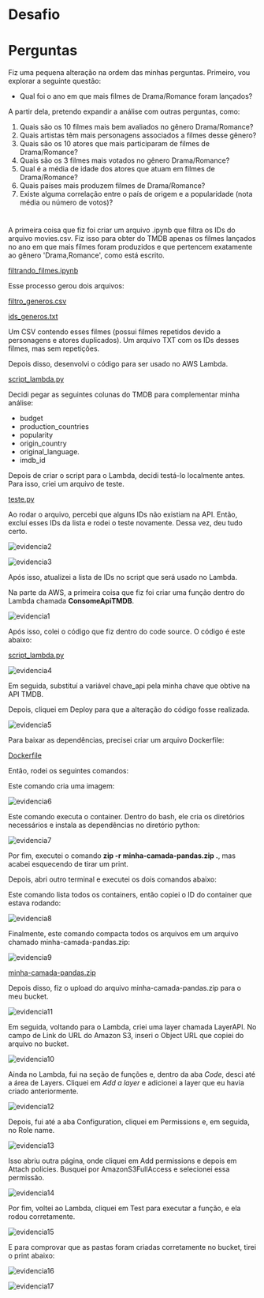 # Desafio 

# Perguntas

Fiz uma pequena alteração na ordem das minhas perguntas. Primeiro, vou explorar a seguinte questão:

* Qual foi o ano em que mais filmes de Drama/Romance foram lançados?

A partir dela, pretendo expandir a análise com outras perguntas, como:

1. Quais são os 10 filmes mais bem avaliados no gênero Drama/Romance?
2. Quais artistas têm mais personagens associados a filmes desse gênero?
3. Quais são os 10 atores que mais participaram de filmes de Drama/Romance?
4. Quais são os 3 filmes mais votados no gênero Drama/Romance?
5. Qual é a média de idade dos atores que atuam em filmes de Drama/Romance?
6. Quais países mais produzem filmes de Drama/Romance?
7. Existe alguma correlação entre o país de origem e a popularidade (nota média ou número de votos)?

# 
A primeira coisa que fiz foi criar um arquivo .ipynb que filtra os IDs do arquivo movies.csv. Fiz isso para obter do TMDB apenas os filmes lançados no ano em que mais filmes foram produzidos e que pertencem exatamente ao gênero 'Drama,Romance', como está escrito.

[filtrando_filmes.ipynb](./etapa1/filtrando_filmes.ipynb)

Esse processo gerou dois arquivos:

[filtro_generos.csv](./etapa1/filtro_generos.csv)

[ids_generos.txt](./etapa1/ids_generos.txt)

Um CSV contendo esses filmes (possui filmes repetidos devido a personagens e atores duplicados).
Um arquivo TXT com os IDs desses filmes, mas sem repetições.

Depois disso, desenvolvi o código para ser usado no AWS Lambda.

[script_lambda.py](./script_lambda.py)

Decidi pegar as seguintes colunas do TMDB para complementar minha análise:

* budget
* production_countries
* popularity
* origin_country
* original_language.
* imdb_id

Depois de criar o script para o Lambda, decidi testá-lo localmente antes. Para isso, criei um arquivo de teste.

[teste.py](./etapa1/teste.py)

Ao rodar o arquivo, percebi que alguns IDs não existiam na API. Então, excluí esses IDs da lista e rodei o teste novamente. Dessa vez, deu tudo certo.

![evidencia2](../Evidencias/Evidencias_desafio/evidencia2.png)

![evidencia3](../Evidencias/Evidencias_desafio/evidencia3.png)

Após isso, atualizei a lista de IDs no script que será usado no Lambda.

Na parte da AWS, a primeira coisa que fiz foi criar uma função dentro do Lambda chamada __ConsomeApiTMDB__.

![evidencia1](../Evidencias/Evidencias_desafio/evidencia1.png)

Após isso, colei o código que fiz dentro do code source. O código é este abaixo:

[script_lambda.py](./script_lambda.py)

![evidencia4](../Evidencias/Evidencias_desafio/evidencia4.png)

Em seguida, substituí a variável chave_api pela minha chave que obtive na API TMDB.

Depois, cliquei em Deploy para que a alteração do código fosse realizada.

![evidencia5](../Evidencias/Evidencias_desafio/evidencia5.png)

Para baixar as dependências, precisei criar um arquivo Dockerfile:

[Dockerfile](./Dockerfile)

Então, rodei os seguintes comandos:

Este comando cria uma imagem:

![evidencia6](../Evidencias/Evidencias_desafio/evidencia6.png)

Este comando executa o container. Dentro do bash, ele cria os diretórios necessários e instala as dependências no diretório python:

![evidencia7](../Evidencias/Evidencias_desafio/evidencia7.png)

Por fim, executei o comando __zip -r minha-camada-pandas.zip .__, mas acabei esquecendo de tirar um print.

Depois, abri outro terminal e executei os dois comandos abaixo:

Este comando lista todos os containers, então copiei o ID do container que estava rodando:

![evidencia8](../Evidencias/Evidencias_desafio/evidencia8.png)

Finalmente, este comando compacta todos os arquivos em um arquivo chamado minha-camada-pandas.zip:

![evidencia9](../Evidencias/Evidencias_desafio/evidencia9.png)

[minha-camada-pandas.zip](./minha-camada-pandas.zip)

Depois disso, fiz o upload do arquivo minha-camada-pandas.zip para o meu bucket.

![evidencia11](../Evidencias/Evidencias_desafio/evidencia11.png)

Em seguida, voltando para o Lambda, criei uma layer chamada LayerAPI. No campo de Link do URL do Amazon S3, inseri o Object URL que copiei do arquivo no bucket.

![evidencia10](../Evidencias/Evidencias_desafio/evidencia10.png)

Ainda no Lambda, fui na seção de funções e, dentro da aba *Code*, desci até a área de Layers. Cliquei em *Add a layer* e adicionei a layer que eu havia criado anteriormente.

![evidencia12](../Evidencias/Evidencias_desafio/evidencia12.png)

Depois, fui até a aba Configuration, cliquei em Permissions e, em seguida, no Role name.

![evidencia13](../Evidencias/Evidencias_desafio/evidencia13.png)

Isso abriu outra página, onde cliquei em Add permissions e depois em Attach policies. Busquei por AmazonS3FullAccess e selecionei essa permissão.

![evidencia14](../Evidencias/Evidencias_desafio/evidencia14.png)

Por fim, voltei ao Lambda, cliquei em Test para executar a função, e ela rodou corretamente.

![evidencia15](../Evidencias/Evidencias_desafio/evidencia15.png)

E para comprovar que as pastas foram criadas corretamente no bucket, tirei o print abaixo:

![evidencia16](../Evidencias/Evidencias_desafio/evidencia16.jpeg)

![evidencia17](../Evidencias/Evidencias_desafio/evidencia17.jpeg)
